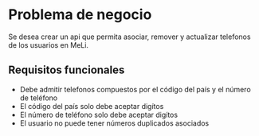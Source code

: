 # Problema de negocio
Se desea crear un api que permita asociar, remover y actualizar telefonos de los usuarios en MeLi.

## Requisitos funcionales
- Debe admitir telefonos compuestos por el código del país y el número de teléfono
- El código del país solo debe aceptar digítos
- El número de teléfono solo debe aceptar digítos
- El usuario no puede tener números duplicados asociados
